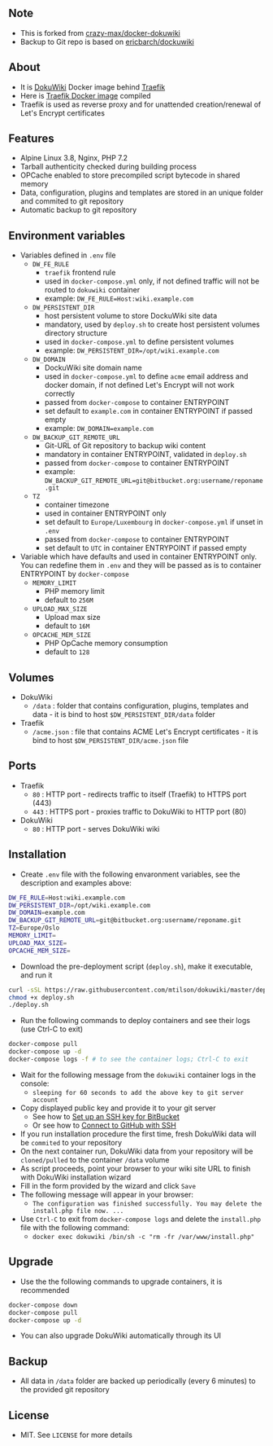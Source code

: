 ## Note

* This is forked from [crazy-max/docker-dokuwiki](https://github.com/crazy-max/docker-dokuwiki)
* Backup to Git repo is based on [ericbarch/dockuwiki](https://github.com/ericbarch/dockuwiki)

## About

* It is [DokuWiki](https://www.dokuwiki.org/dokuwiki) Docker image behind [Traefik](https://github.com/containous/traefik)
* Here is [Traefik Docker image](https://github.com/containous/traefik-library-image) compiled
* Traefik is used as reverse proxy and for unattended creation/renewal of Let's Encrypt certificates

## Features

* Alpine Linux 3.8, Nginx, PHP 7.2
* Tarball authenticity checked during building process
* OPCache enabled to store precompiled script bytecode in shared memory
* Data, configuration, plugins and templates are stored in an unique folder and commited to git repository
* Automatic backup to git repository

## Environment variables

* Variables defined in `.env` file
    * `DW_FE_RULE`
        * `traefik` frontend rule
        * used in `docker-compose.yml` only, if not defined traffic will not be routed to `dokuwiki` container
        * example: `DW_FE_RULE=Host:wiki.example.com`
    * `DW_PERSISTENT_DIR`
        * host persistent volume to store DockuWiki site data
        * mandatory, used by `deploy.sh` to create host persistent volumes directory structure
        * used in `docker-compose.yml` to define persistent volumes
        * example: `DW_PERSISTENT_DIR=/opt/wiki.example.com`
    * `DW_DOMAIN`
        * DockuWiki site domain name
        * used in `docker-compose.yml` to define `acme` email address and docker domain, if not defined Let's Encrypt will not work correctly
        * passed from `docker-compose` to container ENTRYPOINT
        * set default to `example.com` in container ENTRYPOINT if passed empty
        * example: `DW_DOMAIN=example.com`
    * `DW_BACKUP_GIT_REMOTE_URL`
        * Git-URL of Git repository to backup wiki content
        * mandatory in container ENTRYPOINT, validated in `deploy.sh`
        * passed from `docker-compose` to container ENTRYPOINT
        * example: `DW_BACKUP_GIT_REMOTE_URL=git@bitbucket.org:username/reponame.git`
    * `TZ`
        * container timezone
        * used in container ENTRYPOINT only
        * set default to `Europe/Luxembourg` in `docker-compose.yml` if unset in `.env`
        * passed from `docker-compose` to container ENTRYPOINT
        * set default to `UTC` in container ENTRYPOINT if passed empty
* Variable which have defaults and used in container ENTRYPOINT only. You can redefine them in `.env` and they will be passed as is to container ENTRYPOINT by `docker-compose`
    * `MEMORY_LIMIT`
        * PHP memory limit
        * default to `256M`
    * `UPLOAD_MAX_SIZE`
        * Upload max size
        * default to `16M`
    * `OPCACHE_MEM_SIZE`
        * PHP OpCache memory consumption
        * default to `128`

## Volumes

* DokuWiki
    * `/data` : folder that contains configuration, plugins, templates and data - it is bind to host `$DW_PERSISTENT_DIR/data` folder
* Traefik
    * `/acme.json` : file that contains ACME Let's Encrypt certificates - it is bind to host `$DW_PERSISTENT_DIR/acme.json` file

## Ports

* Traefik
    * `80` : HTTP port - redirects traffic to itself (Traefik) to HTTPS port (443)
    * `443` : HTTPS port - proxies traffic to DokuWiki to HTTP port (80)
* DokuWiki
    * `80` : HTTP port - serves DokuWiki wiki

## Installation

* Create `.env` file with the following envaronment variables, see the description and examples above:
```bash
DW_FE_RULE=Host:wiki.example.com
DW_PERSISTENT_DIR=/opt/wiki.example.com
DW_DOMAIN=example.com
DW_BACKUP_GIT_REMOTE_URL=git@bitbucket.org:username/reponame.git
TZ=Europe/Oslo
MEMORY_LIMIT=
UPLOAD_MAX_SIZE=
OPCACHE_MEM_SIZE=
```
* Download the pre-deployment script (`deploy.sh`), make it executable, and run it
```bash
curl -sSL https://raw.githubusercontent.com/mtilson/dokuwiki/master/deploy.sh > deploy.sh
chmod +x deploy.sh
./deploy.sh
```
* Run the following commands to deploy containers and see their logs (use Ctrl-C to exit)
```bash
docker-compose pull
docker-compose up -d
docker-compose logs -f # to see the container logs; Ctrl-C to exit
```
* Wait for the following message from the `dokuwiki` container logs in the console:
    * `sleeping for 60 seconds to add the above key to git server account`
* Copy displayed public key and provide it to your git server
    * See how to [Set up an SSH key for BitBucket](https://confluence.atlassian.com/bitbucket/set-up-an-ssh-key-728138079.html)
    * Or see how to [Connect to GitHub with SSH](https://help.github.com/articles/connecting-to-github-with-ssh/)
* If you run installation procedure the first time, fresh DokuWiki data will be `commited` to your repository
* On the next container run, DokuWiki data from your repository will be `cloned/pulled` to the container `/data` volume
* As script proceeds, point your browser to your wiki site URL to finish with DokuWiki installation wizard
* Fill in the form provided by the wizard and click `Save`
* The following message will appear in your browser:
    * `The configuration was finished successfully. You may delete the install.php file now. ... `
* Use `Ctrl-C` to exit from `docker-compose logs` and delete the `install.php` file with the following command:
    * `docker exec dokuwiki /bin/sh -c "rm -fr /var/www/install.php"`

## Upgrade

* Use the the following commands to upgrade containers, it is recommended
```bash
docker-compose down
docker-compose pull
docker-compose up -d
```
* You can also upgrade DokuWiki automatically through its UI

## Backup

* All data in `/data` folder are backed up periodically (every 6 minutes) to the provided git repository

## License

* MIT. See `LICENSE` for more details
